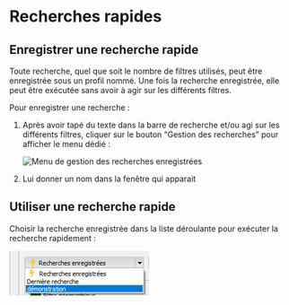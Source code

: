 # Recherches rapides

## Enregistrer une recherche rapide

Toute recherche, quel que soit le nombre de filtres utilisés, peut être enregistrée sous un profil nommé. Une fois la recherche enregistrée, elle peut être exécutée sans avoir à agir sur les différents filtres.

Pour enregistrer une recherche :

1. Après avoir tapé du texte dans la barre de recherche et/ou agi sur les différents filtres, cliquer sur le bouton “Gestion des recherches” pour afficher le menu dédié :

    ![](../../assets/plugin_ArcMap_quicksearch_menu.png "Menu de gestion des recherches enregistrées")

2. Lui donner un nom dans la fenêtre qui apparait

## Utiliser une recherche rapide

Choisir la recherche enregistrée dans la liste déroulante pour exécuter la recherche rapidement :

![](https://raw.githubusercontent.com/isogeo/isogeo-plugin-qgis/master/img/search_quicksearch_pick_fr.png "Utiliser une recherche rapide")

